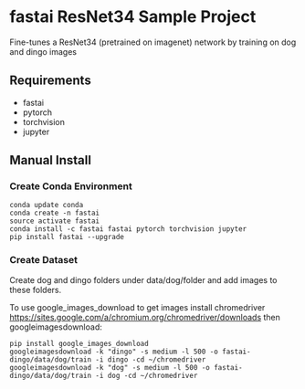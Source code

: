 # fastai ResNet34 Sample Project

Fine-tunes a ResNet34 (pretrained on imagenet) network by training on dog and dingo images

## Requirements
* fastai
* pytorch
* torchvision
* jupyter

## Manual Install

### Create Conda Environment
```
conda update conda
conda create -n fastai
source activate fastai
conda install -c fastai fastai pytorch torchvision jupyter
pip install fastai --upgrade
```

### Create Dataset
Create dog and dingo folders under data/dog/folder and add images to these folders.

To use google_images_download to get images
install chromedriver https://sites.google.com/a/chromium.org/chromedriver/downloads then googleimagesdownload:



```
pip install google_images_download
googleimagesdownload -k "dingo" -s medium -l 500 -o fastai-dingo/data/dog/train -i dingo -cd ~/chromedriver
googleimagesdownload -k "dog" -s medium -l 500 -o fastai-dingo/data/dog/train -i dog -cd ~/chromedriver
```
